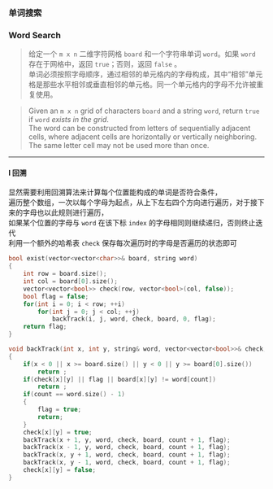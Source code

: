 ### 单词搜索
### Word Search

> 给定一个 `m x n` 二维字符网格 `board` 和一个字符串单词 `word`。如果 `word` 存在于网格中，返回 `true`；否则，返回 `false` 。  
> 单词必须按照字母顺序，通过相邻的单元格内的字母构成，其中“相邻”单元格是那些水平相邻或垂直相邻的单元格。同一个单元格内的字母不允许被重复使用。  

> Given an `m x n` grid of characters `board` and a string `word`, return `true` if `word` *exists in the grid*.  
> The word can be constructed from letters of sequentially adjacent cells, where adjacent cells are horizontally or vertically neighboring. The same letter cell may not be used more than once.  

----------

#### I 回溯

显然需要利用回溯算法来计算每个位置能构成的单词是否符合条件，  
遍历整个数组，一次以每个字母为起点，从上下左右四个方向进行遍历，对于接下来的字母也以此规则进行遍历，  
如果某个位置的字母与 `word` 在该下标 `index` 的字母相同则继续递归，否则终止迭代  
利用一个额外的哈希表 `check` 保存每次遍历时的字母是否遍历的状态即可  

```cpp
bool exist(vector<vector<char>>& board, string word) 
{
    int row = board.size();
    int col = board[0].size();
    vector<vector<bool>> check(row, vector<bool>(col, false));
    bool flag = false;
    for(int i = 0; i < row; ++i)
        for(int j = 0; j < col; ++j)
            backTrack(i, j, word, check, board, 0, flag);
    return flag;
}

void backTrack(int x, int y, string& word, vector<vector<bool>>& check, vector<vector<char>>& board, int count, bool& flag)
{
    if(x < 0 || x >= board.size() || y < 0 || y >= board[0].size())
        return ;
    if(check[x][y] || flag || board[x][y] != word[count])
        return ;
    if(count == word.size() - 1)
    {
        flag = true;
        return;
    }
    check[x][y] = true;
    backTrack(x + 1, y, word, check, board, count + 1, flag);
    backTrack(x - 1, y, word, check, board, count + 1, flag);
    backTrack(x, y + 1, word, check, board, count + 1, flag);
    backTrack(x, y - 1, word, check, board, count + 1, flag);
    check[x][y] = false;
}
```

